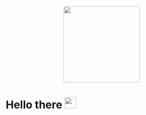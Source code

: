 <div id="header" align="center">
  <img src="https://media.giphy.com/media/qgQUggAC3Pfv687qPC/giphy.gif" width="200"/>
  </div>

<div id="badges" align="center">
  <img src="https://komarev.com/ghpvc/?username=DunderMiff1in&style=flat-square&color=blue" alt=""/>
</div>

<h1>
  Hello there
  <img src="https://media.giphy.com/media/hvRJCLFzcasrR4ia7z/giphy.gif" width="30px"/>
</h1>

